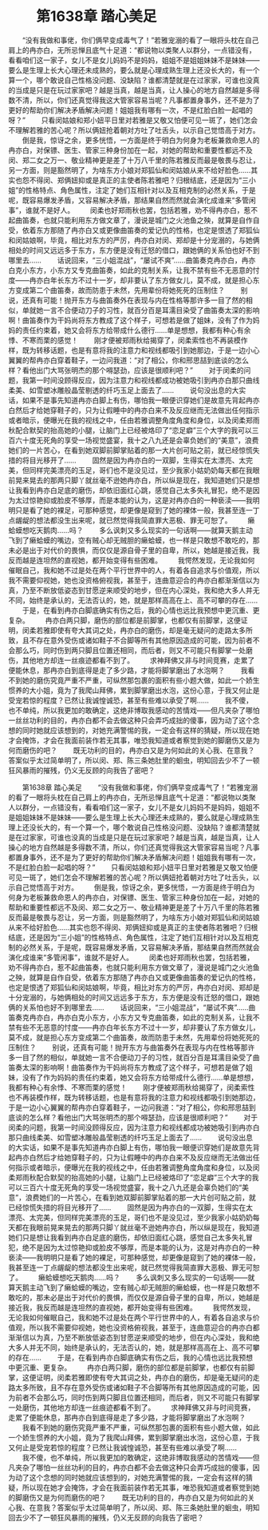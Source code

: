 # 　　第1638章 踏心美足
　　“没有我做和事佬，你们俩早变成毒气了！”若雅宠溺的看了一眼将头枕在自己肩上的冉亦白，无所忌惮且底气十足道：“都说物以类聚人以群分，一点错没有，看看咱们这一家子，女儿不是女儿妈妈不是妈妈，姐姐不是姐姐妹妹不是妹妹——要么是生理上长大心理还未成熟的，要么就是心理成熟生理上还没长大的，有一个算一个，哪个敢说自己性格没问题、没缺陷？谁都清楚就是在过家家，可谁也没真的当成是只是在玩过家家吧？越是当真，越是当真，让人操心的地方自然越是多得数不清，所以，你们还真觉得我这大管家容易当呢？凡事都置身事外，还不是为了更好的帮助你们解决矛盾解决问题！姐姐我有哪有一次，不是红脸白脸一起唱的呀？”
　　只看闵姑娘和郑小妞平日里对若雅是又敬又怕便可见一斑了，她们怎会不理解若雅的苦心呢？所以俩妞抢着朝对方吐了吐舌头，以示自己觉悟高于对方。
　　倒是我，惊讶之余，更多恍悟，一方面是终于明白为何身为老板兼救命恩人的冉亦白，对保镖、医生、管家三种身份加在一起，对她的帮助和重要性都远不及闵、郑二女之万一、敬业精神更是差了十万八千里的陈若雅反而最是敬畏与忍让，另一方面，则是豁然明了，为啥东方小娘对郑狐仙和闵姑娘从来不给好脸色……其实也怨不得闵、郑俩妞抑或是真正的主使者陈若雅吧？归根结底，还是因为“三小姐”的性格特点、角色属性，注定了她们互相针对以及互相克制的必然关系，于是呢，既容易爆发矛盾，又容易解决矛盾，那结果自然而然就会演化成谁来“多管闲事”，谁就不是好人。
　　闵柔也好郑雨秋也罢，包括若雅，劝不得冉亦白，惹不起曲笛奏，也就只能利用东方做文章了，漫说是城门之火池鱼之殃，就算是自作自受，依着东方那随了冉亦白又或更像曲笛奏的爱记仇的性格，也定是恨透了郑狐仙和闵姑娘啊，毕竟，相比对东方的严厉，冉亦白对闵、郑却是十分宠溺的，与她俩相处的时间又远远多于东方，东方便是没有迁怒的借口，跟她俩的关系怕也好不到哪里去……
　　话说回来，“三小姐混战”，“屡试不爽”……曲笛奏克冉亦白，冉亦白克小东方，小东方又专克曲笛奏，如此的克制关系，让我不禁有些不无恶意的忖度——冉亦白年长东方不过十一岁，却非要认了东方做女儿，莫不成，就是担心东方变成第二个曲笛奏，故而防患于未然，先用辈份将她死死的压制住？
　　别说，还真有可能！抛开东方与曲笛奏外在表现与内在性格等那许多一目了然的相似，单就她一言不合便动刀子的习性，就百分百是耳濡目染受了曲笛奏太深的影响啊！曲笛奏作为干妈尚将东方教成了这个样子，可想若是做了姐妹，没有了作为妈妈的责任约束着，她又会将东方给带成什么德行……单是想想，我都有种心有余悸、不寒而栗的感觉！
　　刚才便被郑雨秋给揭穿了，闵柔索性也不再装模作样，既为转移话题，也是有意将我的注意力和视线都吸引到她那边，于是一边小心翼翼的帮冉亦白穿着鞋子，一边问我道：“对了相公，你和邢思喆到底谈的怎么样？看他出门大骂张明杰的那个嘚瑟劲，应该是很顺利吧？”
　　对于闵柔的问题，我第一时间没顾得反应，因为注意力和视线都成功被她吸引到冉亦白那只曲线柔美、如雪塑冰雕般晶莹剔透的纤巧玉足上面去了……
　　说句没出息的大实话，如果不是事先知道冉亦白脚上有伤，哪怕我一眼便识穿她们是故意先背起冉亦白然后才给她穿鞋子的，只为让假睡中的冉亦白来不及反应继而无法做出任何指示或者暗示，便曝光在我的视线之中，任由若雅调整角度角度和身位，以及闵柔郑雨秋配合默契的抬高她的小腿，让脑门上已经被烙印了“恋足癖”三个大字的我可以三百六十度无死角的享受一场视觉盛宴，我十之八九还是会辜负她们的“美意”，浪费她们的一片苦心，在看到她双脚前脚掌贴着的那一大片创可贴之前，就已经惊慌失措的将目光移开了……
　　固然是因为冉亦白的一双脚，生得实在太漂亮、太完美，但同样完美漂亮的玉足，哥们也不是没见过，至少我家小姑奶奶每天都在我眼前晃来晃去的那两只脚丫就丝毫不逊她冉亦白，所以纵是现在，我知道她们只是想让我看到冉亦白足底的磨伤，却依旧面红心跳，感觉自己太多失礼冒犯，绝不是因为太过惊艳抑或脸皮不够厚，而是本能的认为，这是对冉亦白的一种亵渎——我明明只是看了她的裸足，可那种感觉，却更像是窥到了她的裸体一般，我甚至连一丁点龌龊的想法都没生出来呢，就已然觉得我简直罪大恶极、罪无可恕了。
　　癞蛤蟆想吃天鹅肉……吗？
　　多么讽刺又多么现实的一句话啊——就算天鹅主动飞到了癞蛤蟆的嘴边，空有贼心却无贼胆的癞蛤蟆，也一样是只敢想不敢吃的，那未必是出于对代价的畏惧，而仅仅是源自骨子里的自卑，所以，她越是接近我，我反而越是连坦然的直视她，都开始变得有些困难。
　　我愕然发现，无论我如何催眠自己，我和她不过是处在两个平行世界中的人，有着各自追求与价值观，所以我不需要仰视她，她也没资格俯视我，甚至于，连曲意迎合的冉亦白都渐渐信以为真，乃至不断放低姿态到甘愿逆来顺受的地步，但在内心深处，我和绝大多人并无不同，始终是承认的，无法否认的，她，就是那样高高在上、高不可攀的存在……
　　于是，在看到冉亦白脚底确实有伤之后，我的心情也远比我预想中更沉重、更复杂。
　　冉亦白两只脚，磨伤的部位都是前脚掌，也都仅有前脚掌，这便证明，闵柔若雅即使有夸大其词之处，冉亦白的磨伤，却是毫无疑问的走路太多所致，且不存在意外受伤或诸如鞋子不合脚等所有其他原因造成的可能，因为前者不会那么巧，同时伤到两只脚且位置还相同，而后者，则又不可能只有脚掌一处磨伤，其他地方却连一丝痕迹都看不到了。
　　求神拜佛又非与时间竞赛，走累了便能休息，那冉亦白到底得是走了多少路，才能将脚掌磨出了水泡啊？
　　我看不到她的磨伤究竟严重不严重，可纵然那包裹的面积有些小题大做，如此一个娇生惯养的大小姐，竟为了我爬山拜佛，累到脚掌磨出水泡，这份心意，于我又何止是受宠若惊的程度？已然让我诚惶诚恐，甚至有些难以承受了啊……
　　我不傻，也不单纯，所以我更加的敢确定，这绝非博取我感动的苦情戏——但凡夹杂了哪怕一丝丝功利的目的，冉亦白都不会去做这种只会弄巧成拙的傻事，因为动了这个念想的同时她就应该想到的，对她充满警惕的我，一定会有这样的猜疑，所以现在她才会掩饰，才会在我面前装作若无其事，唯恐我知道或者察觉到她的脚磨伤又是为何而磨伤的吧？
　　既无功利的目的，冉亦白又是为何如此的关心我、在意我？答案似乎太过简单明了，所以闵、郑、陈三条她肚里的蛔虫，明知回去少不了一顿狂风暴雨的摧残，仍义无反顾的向我告了密吧？

　　第1638章 踏心美足
　　“没有我做和事佬，你们俩早变成毒气了！”若雅宠溺的看了一眼将头枕在自己肩上的冉亦白，无所忌惮且底气十足道：“都说物以类聚人以群分，一点错没有，看看咱们这一家子，女儿不是女儿妈妈不是妈妈，姐姐不是姐姐妹妹不是妹妹——要么是生理上长大心理还未成熟的，要么就是心理成熟生理上还没长大的，有一个算一个，哪个敢说自己性格没问题、没缺陷？谁都清楚就是在过家家，可谁也没真的当成是只是在玩过家家吧？越是当真，越是当真，让人操心的地方自然越是多得数不清，所以，你们还真觉得我这大管家容易当呢？凡事都置身事外，还不是为了更好的帮助你们解决矛盾解决问题！姐姐我有哪有一次，不是红脸白脸一起唱的呀？”
　　只看闵姑娘和郑小妞平日里对若雅是又敬又怕便可见一斑了，她们怎会不理解若雅的苦心呢？所以俩妞抢着朝对方吐了吐舌头，以示自己觉悟高于对方。
　　倒是我，惊讶之余，更多恍悟，一方面是终于明白为何身为老板兼救命恩人的冉亦白，对保镖、医生、管家三种身份加在一起，对她的帮助和重要性都远不及闵、郑二女之万一、敬业精神更是差了十万八千里的陈若雅反而最是敬畏与忍让，另一方面，则是豁然明了，为啥东方小娘对郑狐仙和闵姑娘从来不给好脸色……其实也怨不得闵、郑俩妞抑或是真正的主使者陈若雅吧？归根结底，还是因为“三小姐”的性格特点、角色属性，注定了她们互相针对以及互相克制的必然关系，于是呢，既容易爆发矛盾，又容易解决矛盾，那结果自然而然就会演化成谁来“多管闲事”，谁就不是好人。
　　闵柔也好郑雨秋也罢，包括若雅，劝不得冉亦白，惹不起曲笛奏，也就只能利用东方做文章了，漫说是城门之火池鱼之殃，就算是自作自受，依着东方那随了冉亦白又或更像曲笛奏的爱记仇的性格，也定是恨透了郑狐仙和闵姑娘啊，毕竟，相比对东方的严厉，冉亦白对闵、郑却是十分宠溺的，与她俩相处的时间又远远多于东方，东方便是没有迁怒的借口，跟她俩的关系怕也好不到哪里去……
　　话说回来，“三小姐混战”，“屡试不爽”……曲笛奏克冉亦白，冉亦白克小东方，小东方又专克曲笛奏，如此的克制关系，让我不禁有些不无恶意的忖度——冉亦白年长东方不过十一岁，却非要认了东方做女儿，莫不成，就是担心东方变成第二个曲笛奏，故而防患于未然，先用辈份将她死死的压制住？
　　别说，还真有可能！抛开东方与曲笛奏外在表现与内在性格等那许多一目了然的相似，单就她一言不合便动刀子的习性，就百分百是耳濡目染受了曲笛奏太深的影响啊！曲笛奏作为干妈尚将东方教成了这个样子，可想若是做了姐妹，没有了作为妈妈的责任约束着，她又会将东方给带成什么德行……单是想想，我都有种心有余悸、不寒而栗的感觉！
　　刚才便被郑雨秋给揭穿了，闵柔索性也不再装模作样，既为转移话题，也是有意将我的注意力和视线都吸引到她那边，于是一边小心翼翼的帮冉亦白穿着鞋子，一边问我道：“对了相公，你和邢思喆到底谈的怎么样？看他出门大骂张明杰的那个嘚瑟劲，应该是很顺利吧？”
　　对于闵柔的问题，我第一时间没顾得反应，因为注意力和视线都成功被她吸引到冉亦白那只曲线柔美、如雪塑冰雕般晶莹剔透的纤巧玉足上面去了……
　　说句没出息的大实话，如果不是事先知道冉亦白脚上有伤，哪怕我一眼便识穿她们是故意先背起冉亦白然后才给她穿鞋子的，只为让假睡中的冉亦白来不及反应继而无法做出任何指示或者暗示，便曝光在我的视线之中，任由若雅调整角度角度和身位，以及闵柔郑雨秋配合默契的抬高她的小腿，让脑门上已经被烙印了“恋足癖”三个大字的我可以三百六十度无死角的享受一场视觉盛宴，我十之八九还是会辜负她们的“美意”，浪费她们的一片苦心，在看到她双脚前脚掌贴着的那一大片创可贴之前，就已经惊慌失措的将目光移开了……
　　固然是因为冉亦白的一双脚，生得实在太漂亮、太完美，但同样完美漂亮的玉足，哥们也不是没见过，至少我家小姑奶奶每天都在我眼前晃来晃去的那两只脚丫就丝毫不逊她冉亦白，所以纵是现在，我知道她们只是想让我看到冉亦白足底的磨伤，却依旧面红心跳，感觉自己太多失礼冒犯，绝不是因为太过惊艳抑或脸皮不够厚，而是本能的认为，这是对冉亦白的一种亵渎——我明明只是看了她的裸足，可那种感觉，却更像是窥到了她的裸体一般，我甚至连一丁点龌龊的想法都没生出来呢，就已然觉得我简直罪大恶极、罪无可恕了。
　　癞蛤蟆想吃天鹅肉……吗？
　　多么讽刺又多么现实的一句话啊——就算天鹅主动飞到了癞蛤蟆的嘴边，空有贼心却无贼胆的癞蛤蟆，也一样是只敢想不敢吃的，那未必是出于对代价的畏惧，而仅仅是源自骨子里的自卑，所以，她越是接近我，我反而越是连坦然的直视她，都开始变得有些困难。
　　我愕然发现，无论我如何催眠自己，我和她不过是处在两个平行世界中的人，有着各自追求与价值观，所以我不需要仰视她，她也没资格俯视我，甚至于，连曲意迎合的冉亦白都渐渐信以为真，乃至不断放低姿态到甘愿逆来顺受的地步，但在内心深处，我和绝大多人并无不同，始终是承认的，无法否认的，她，就是那样高高在上、高不可攀的存在……
　　于是，在看到冉亦白脚底确实有伤之后，我的心情也远比我预想中更沉重、更复杂。
　　冉亦白两只脚，磨伤的部位都是前脚掌，也都仅有前脚掌，这便证明，闵柔若雅即使有夸大其词之处，冉亦白的磨伤，却是毫无疑问的走路太多所致，且不存在意外受伤或诸如鞋子不合脚等所有其他原因造成的可能，因为前者不会那么巧，同时伤到两只脚且位置还相同，而后者，则又不可能只有脚掌一处磨伤，其他地方却连一丝痕迹都看不到了。
　　求神拜佛又非与时间竞赛，走累了便能休息，那冉亦白到底得是走了多少路，才能将脚掌磨出了水泡啊？
　　我看不到她的磨伤究竟严重不严重，可纵然那包裹的面积有些小题大做，如此一个娇生惯养的大小姐，竟为了我爬山拜佛，累到脚掌磨出水泡，这份心意，于我又何止是受宠若惊的程度？已然让我诚惶诚恐，甚至有些难以承受了啊……
　　我不傻，也不单纯，所以我更加的敢确定，这绝非博取我感动的苦情戏——但凡夹杂了哪怕一丝丝功利的目的，冉亦白都不会去做这种只会弄巧成拙的傻事，因为动了这个念想的同时她就应该想到的，对她充满警惕的我，一定会有这样的猜疑，所以现在她才会掩饰，才会在我面前装作若无其事，唯恐我知道或者察觉到她的脚磨伤又是为何而磨伤的吧？
　　既无功利的目的，冉亦白又是为何如此的关心我、在意我？答案似乎太过简单明了，所以闵、郑、陈三条她肚里的蛔虫，明知回去少不了一顿狂风暴雨的摧残，仍义无反顾的向我告了密吧？
